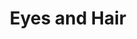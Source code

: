 ---
title: Eyes and Hair
showTitle: true
image: /img/drawings/eyesandhair.jpg
materials: charcoal, colored pencils
description:
---